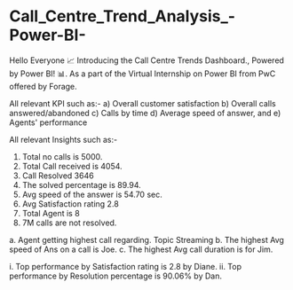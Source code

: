 # Call_Centre_Trend_Analysis_-Power-BI-

Hello Everyone
📈 Introducing the Call Centre Trends Dashboard., Powered by Power BI! 📊. As a part of the Virtual Internship on Power BI from PwC offered by Forage.

All relevant KPI such as:-
a) Overall customer satisfaction
b) Overall calls answered/abandoned
c) Calls by time
d) Average speed of answer, and
e) Agents' performance

All relevant Insights such as:-

1. Total no calls is 5000.
2. Total Call received is 4054.
3. Call Resolved 3646
4. The solved percentage is 89.94.
5. Avg speed of the answer is 54.70 sec.
6. Avg Satisfaction rating 2.8
7. Total Agent is 8
8. 7M calls are not resolved.
 
a. Agent getting highest call regarding. Topic Streaming
b. The highest Avg speed of Ans on a call is Joe.
c. The highest Avg call duration is for Jim.
 
 i. Top performance by Satisfaction rating is 2.8 by Diane.
 ii. Top performance by Resolution percentage is 90.06% by Dan.
